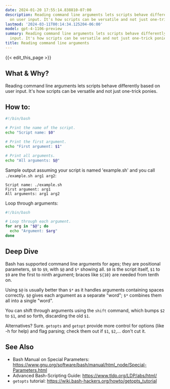 ```yaml
---
date: 2024-01-20 17:55:14.838810-07:00
description: Reading command line arguments lets scripts behave differently based
  on user input. It's how scripts can be versatile and not just one-trick ponies.
lastmod: '2024-03-11T00:14:34.125204-06:00'
model: gpt-4-1106-preview
summary: Reading command line arguments lets scripts behave differently based on user
  input. It's how scripts can be versatile and not just one-trick ponies.
title: Reading command line arguments
---
```


{{< edit_this_page >}}

## What & Why?

Reading command line arguments lets scripts behave differently based on user input. It's how scripts can be versatile and not just one-trick ponies.

## How to:

```Bash
#!/bin/bash

# Print the name of the script.
echo "Script name: $0"

# Print the first argument.
echo "First argument: $1"

# Print all arguments.
echo "All arguments: $@"
```

Sample output assuming your script is named 'example.sh' and you call `./example.sh arg1 arg2`:

```
Script name: ./example.sh
First argument: arg1
All arguments: arg1 arg2
```

Loop through arguments:

```Bash
#!/bin/bash

# Loop through each argument.
for arg in "$@"; do
  echo "Argument: $arg"
done
```

## Deep Dive

Bash has supported command line arguments for ages; they are positional parameters, `$0` to `$9`, with `$@` and `$*` showing all. `$0` is the script itself, `$1` to `$9` are the first to ninth argument; braces like `${10}` are needed from tenth on.

Using `$@` is usually better than `$*` as it handles arguments containing spaces correctly. `$@` gives each argument as a separate "word"; `$*` combines them all into a single "word".

You can shift through arguments using the `shift` command, which bumps `$2` to `$1`, and so forth, discarding the old `$1`.

Alternatives? Sure. `getopts` and `getopt` provide more control for options (like -h for help) and flag parsing; check them out if `$1`, `$2`,... don't cut it.

## See Also

- Bash Manual on Special Parameters: https://www.gnu.org/software/bash/manual/html_node/Special-Parameters.html
- Advanced Bash-Scripting Guide: https://www.tldp.org/LDP/abs/html/
- `getopts` tutorial: https://wiki.bash-hackers.org/howto/getopts_tutorial
